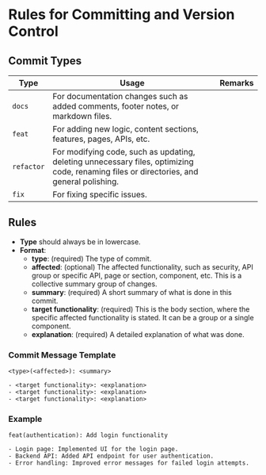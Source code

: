 # Rules for Committing and Version Control

## Commit Types
| Type      | Usage                                                                 | Remarks |
|-----------|----------------------------------------------------------------------|---------|
| `docs`    | For documentation changes such as added comments, footer notes, or markdown files. |         |
| `feat`    | For adding new logic, content sections, features, pages, APIs, etc.  |         |
| `refactor`| For modifying code, such as updating, deleting unnecessary files, optimizing code, renaming files or directories, and general polishing. |         |
| `fix`     | For fixing specific issues.                                           |         |

## Rules
- **Type** should always be in lowercase.
- **Format**:
    - **type**: (required) The type of commit.
    - **affected**: (optional) The affected functionality, such as security, API group or specific API, page or section, component, etc. This is a collective summary group of changes.
    - **summary**: (required) A short summary of what is done in this commit.
    - **target functionality**: (required) This is the body section, where the specific affected functionality is stated. It can be a group or a single component.
    - **explanation**: (required) A detailed explanation of what was done.

### Commit Message Template
```
<type>(<affected>): <summary>

- <target functionality>: <explanation>
- <target functionality>: <explanation>
- <target functionality>: <explanation>
```

### Example
```
feat(authentication): Add login functionality

- Login page: Implemented UI for the login page.
- Backend API: Added API endpoint for user authentication.
- Error handling: Improved error messages for failed login attempts.
```
